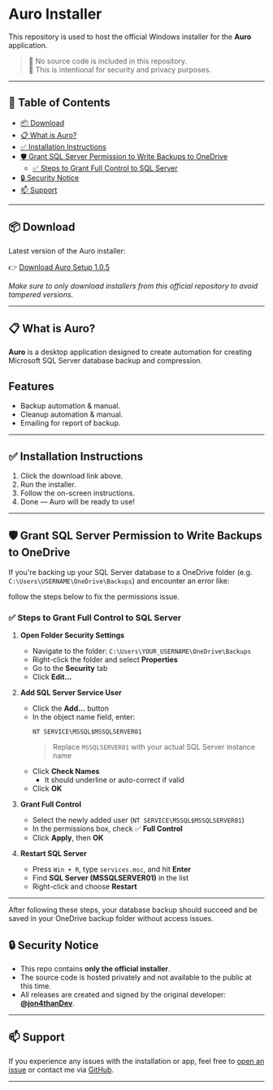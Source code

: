 # Auro Installer

This repository is used to host the official Windows installer for the **Auro** application.

> 🚫 No source code is included in this repository.  
> 🔐 This is intentional for security and privacy purposes.

---

## 📑 Table of Contents

- [📦 Download](#-download)
- [📋 What is Auro?](#-what-is-auro)
- [✅ Installation Instructions](#-installation-instructions)
- [🛡️ Grant SQL Server Permission to Write Backups to OneDrive](#️-grant-sql-server-permission-to-write-backups-to-onedrive)
  - [✅ Steps to Grant Full Control to SQL Server](#-steps-to-grant-full-control-to-sql-server)
- [🔒 Security Notice](#-security-notice)
- [📫 Support](#-support)

---

## 📦 Download

Latest version of the Auro installer:

👉 [Download Auro Setup 1.0.5]([https://github.com/jon4thanDev/auro-installer/releases/download/auro/auro.Setup.1.0.8.exe](https://github.com/jon4thanDev/auro-installer/releases/download/auro/auro-installer.1.0.8.exe))

_Make sure to only download installers from this official repository to avoid tampered versions._

---

## 📋 What is Auro?

**Auro** is a desktop application designed to create automation for creating Microsoft SQL Server database backup and compression.

## Features

- Backup automation & manual.
- Cleanup automation & manual.
- Emailing for report of backup.

---

## ✅ Installation Instructions

1. Click the download link above.
2. Run the installer.
3. Follow the on-screen instructions.
4. Done — Auro will be ready to use!

---

## 🛡️ Grant SQL Server Permission to Write Backups to OneDrive

If you're backing up your SQL Server database to a OneDrive folder (e.g. `C:\Users\USERNAME\OneDrive\Backups`) and encounter an error like:

follow the steps below to fix the permissions issue.

### ✅ Steps to Grant Full Control to SQL Server

1. **Open Folder Security Settings**

   - Navigate to the folder: `C:\Users\YOUR_USERNAME\OneDrive\Backups`
   - Right-click the folder and select **Properties**
   - Go to the **Security** tab
   - Click **Edit...**

2. **Add SQL Server Service User**

   - Click the **Add...** button
   - In the object name field, enter:
     ```
     NT SERVICE\MSSQL$MSSQLSERVER01
     ```
     > Replace `MSSQLSERVER01` with your actual SQL Server instance name
   - Click **Check Names**
     - It should underline or auto-correct if valid
   - Click **OK**

3. **Grant Full Control**

   - Select the newly added user (`NT SERVICE\MSSQL$MSSQLSERVER01`)
   - In the permissions box, check ✅ **Full Control**
   - Click **Apply**, then **OK**

4. **Restart SQL Server**
   - Press `Win + R`, type `services.msc`, and hit **Enter**
   - Find **SQL Server (MSSQLSERVER01)** in the list
   - Right-click and choose **Restart**

---

After following these steps, your database backup should succeed and be saved in your OneDrive backup folder without access issues.

## 🔒 Security Notice

- This repo contains **only the official installer**.
- The source code is hosted privately and not available to the public at this time.
- All releases are created and signed by the original developer: **[@jon4thanDev](https://github.com/jon4thanDev)**.

---

## 📫 Support

If you experience any issues with the installation or app, feel free to [open an issue](https://github.com/jon4thanDev/auro-installer/issues) or contact me via [GitHub](https://github.com/jon4thanDev).

---
